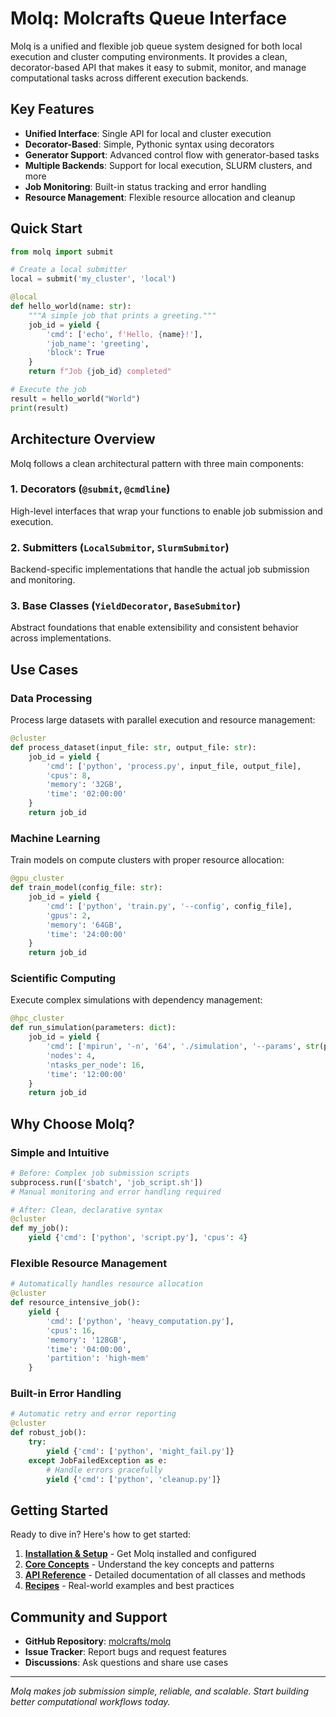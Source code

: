 # Molq: Molcrafts Queue Interface

Molq is a unified and flexible job queue system designed for both local execution and cluster computing environments. It provides a clean, decorator-based API that makes it easy to submit, monitor, and manage computational tasks across different execution backends.

## Key Features

- **Unified Interface**: Single API for local and cluster execution
- **Decorator-Based**: Simple, Pythonic syntax using decorators
- **Generator Support**: Advanced control flow with generator-based tasks
- **Multiple Backends**: Support for local execution, SLURM clusters, and more
- **Job Monitoring**: Built-in status tracking and error handling
- **Resource Management**: Flexible resource allocation and cleanup

## Quick Start

```python
from molq import submit

# Create a local submitter
local = submit('my_cluster', 'local')

@local
def hello_world(name: str):
    """A simple job that prints a greeting."""
    job_id = yield {
        'cmd': ['echo', f'Hello, {name}!'],
        'job_name': 'greeting',
        'block': True
    }
    return f"Job {job_id} completed"

# Execute the job
result = hello_world("World")
print(result)
```

## Architecture Overview

Molq follows a clean architectural pattern with three main components:

### 1. **Decorators** (`@submit`, `@cmdline`)
High-level interfaces that wrap your functions to enable job submission and execution.

### 2. **Submitters** (`LocalSubmitor`, `SlurmSubmitor`)
Backend-specific implementations that handle the actual job submission and monitoring.

### 3. **Base Classes** (`YieldDecorator`, `BaseSubmitor`)
Abstract foundations that enable extensibility and consistent behavior across implementations.

## Use Cases

### Data Processing
Process large datasets with parallel execution and resource management:

```python
@cluster
def process_dataset(input_file: str, output_file: str):
    job_id = yield {
        'cmd': ['python', 'process.py', input_file, output_file],
        'cpus': 8,
        'memory': '32GB',
        'time': '02:00:00'
    }
    return job_id
```

### Machine Learning
Train models on compute clusters with proper resource allocation:

```python
@gpu_cluster
def train_model(config_file: str):
    job_id = yield {
        'cmd': ['python', 'train.py', '--config', config_file],
        'gpus': 2,
        'memory': '64GB',
        'time': '24:00:00'
    }
    return job_id
```

### Scientific Computing
Execute complex simulations with dependency management:

```python
@hpc_cluster
def run_simulation(parameters: dict):
    job_id = yield {
        'cmd': ['mpirun', '-n', '64', './simulation', '--params', str(parameters)],
        'nodes': 4,
        'ntasks_per_node': 16,
        'time': '12:00:00'
    }
    return job_id
```

## Why Choose Molq?

### Simple and Intuitive
```python
# Before: Complex job submission scripts
subprocess.run(['sbatch', 'job_script.sh'])
# Manual monitoring and error handling required

# After: Clean, declarative syntax
@cluster
def my_job():
    yield {'cmd': ['python', 'script.py'], 'cpus': 4}
```

### Flexible Resource Management
```python
# Automatically handles resource allocation
@cluster
def resource_intensive_job():
    yield {
        'cmd': ['python', 'heavy_computation.py'],
        'cpus': 16,
        'memory': '128GB',
        'time': '04:00:00',
        'partition': 'high-mem'
    }
```

### Built-in Error Handling
```python
# Automatic retry and error reporting
@cluster
def robust_job():
    try:
        yield {'cmd': ['python', 'might_fail.py']}
    except JobFailedException as e:
        # Handle errors gracefully
        yield {'cmd': ['python', 'cleanup.py']}
```

## Getting Started

Ready to dive in? Here's how to get started:

1. **[Installation & Setup](tutorial/getting-started.md)** - Get Molq installed and configured
2. **[Core Concepts](tutorial/core-concepts.md)** - Understand the key concepts and patterns
3. **[API Reference](api/index.md)** - Detailed documentation of all classes and methods
4. **[Recipes](recipes/machine-learning.md)** - Real-world examples and best practices

## Community and Support

- **GitHub Repository**: [molcrafts/molq](https://github.com/molcrafts/molq)
- **Issue Tracker**: Report bugs and request features
- **Discussions**: Ask questions and share use cases

---

*Molq makes job submission simple, reliable, and scalable. Start building better computational workflows today.*
